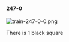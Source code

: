 #### 247-0
![train-247-0-0.png](https://github.com/lil-lab/nlvr/raw/master/nlvr/train/images/69/train-247-0-0.png "train-247-0-0.png")

There is 1 black square